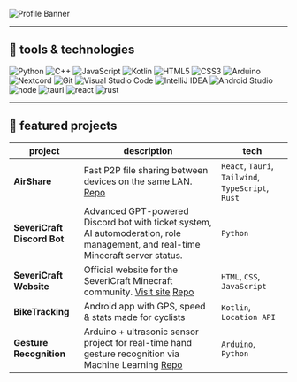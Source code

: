![Profile Banner](https://i.imgur.com/XwEjqih.gif)

---

## 🚀 tools & technologies

![Python](https://img.shields.io/badge/python-3776AB?style=for-the-badge&logo=python&logoColor=white)
![C++](https://img.shields.io/badge/C++-00599C?style=flat-square&logo=C%2B%2B&logoColor=white)
![JavaScript](https://img.shields.io/badge/javascript-%23323330.svg?style=for-the-badge&logo=javascript&logoColor=%23F7DF1E)
![Kotlin](https://img.shields.io/badge/kotlin-7F52FF?style=for-the-badge&logo=kotlin&logoColor=white)
![HTML5](https://img.shields.io/badge/html5-E34F26?style=for-the-badge&logo=html5&logoColor=white)
![CSS3](https://img.shields.io/badge/css3-1572B6?style=for-the-badge&logo=css3&logoColor=white)
![Arduino](https://img.shields.io/badge/arduino-00979D?style=for-the-badge&logo=arduino&logoColor=white)
![Nextcord](https://img.shields.io/badge/nextcord-5865F2?style=for-the-badge&logo=discord&logoColor=white)
![Git](https://img.shields.io/badge/git-F05032?style=for-the-badge&logo=git&logoColor=white)
![Visual Studio Code](https://img.shields.io/badge/Visual%20Studio%20Code-007ACC?logo=visualstudiocode&logoColor=fff&style=plastic)
![IntelliJ IDEA](https://img.shields.io/badge/Intellij%20Idea-000?logo=intellij-idea&style=for-the-badge)
![Android Studio](https://img.shields.io/badge/Android%20Studio-3DDC84?style=flat&logo=android-studio&logoColor=white)
![node](https://camo.githubusercontent.com/20434f82ad2b368819a5009c31dd493a6fab8872c2b14252f07608bd9321830a/68747470733a2f2f696d672e736869656c64732e696f2f62616467652f6e6f64652e6a732d3644413535462e7376673f7374796c653d666f722d7468652d6261646765266c6f676f3d6e6f64652e6a73266c6f676f436f6c6f723d7768697465)
![tauri](https://camo.githubusercontent.com/78cf56d566ada049cbac68973b9c2055b66c6463d15a0d93ab650b1926bcb5ac/68747470733a2f2f696d672e736869656c64732e696f2f62616467652f74617572692d2532334646433133312e7376673f7374796c653d666f722d7468652d6261646765266c6f676f3d7461757269266c6f676f436f6c6f723d626c61636b)
![react](https://camo.githubusercontent.com/f93e05694a6f01f2f6a37713a454a942442a5ff2b33083891096a6f7e57842f8/68747470733a2f2f696d672e736869656c64732e696f2f62616467652f72656163742d2532333230323332612e7376673f7374796c653d666f722d7468652d6261646765266c6f676f3d7265616374266c6f676f436f6c6f723d253233363144414642)
![rust](https://camo.githubusercontent.com/eded02d9c2f715db05a273a949fb00ee1acdc796b49181047d4000f898b5915e/68747470733a2f2f696d672e736869656c64732e696f2f62616467652f727573742d2532333030303030302e7376673f7374796c653d666f722d7468652d6261646765266c6f676f3d72757374266c6f676f436f6c6f723d7768697465)


---

## 📌 featured projects

| project | description | tech |
|-----------|----------------|---------|
|  **AirShare** | Fast P2P file sharing between devices on the same LAN. [Repo](https://github.com/Gecko129/AirShare) | `React`, `Tauri`, `Tailwind`, `TypeScript`, `Rust` |
|  **SeveriCraft Discord Bot** | Advanced GPT-powered Discord bot with ticket system, AI automoderation, role management, and real-time Minecraft server status. | `Python` |
|  **SeveriCraft Website** | Official website for the SeveriCraft Minecraft community. [Visit site](https://severicraft.it) [Repo](https://github.com/Gianlu1107/severicraft-website?tab=readme-ov-file) | `HTML`, `CSS`, `JavaScript` |
|  **BikeTracking** | Android app with GPS, speed & stats made for cyclists | `Kotlin`, `Location API` |
|  **Gesture Recognition** | Arduino + ultrasonic sensor project for real-time hand gesture recognition via Machine Learning [Repo](https://github.com/Gecko129/ultrasonic_sensor_gesture_detector) | `Arduino`, `Python` |





